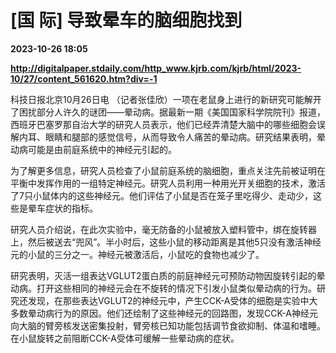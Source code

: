 # [国 际] 导致晕车的脑细胞找到

**2023-10-26 18:05**

**http://digitalpaper.stdaily.com/http_www.kjrb.com/kjrb/html/2023-10/27/content_561620.htm?div=-1**

 科技日报北京10月26日电 （记者张佳欣）一项在老鼠身上进行的新研究可能解开了困扰部分人许久的谜团——晕动病。据最新一期《美国国家科学院院刊》报道，西班牙巴塞罗那自治大学的研究人员表示，他们已经弄清楚大脑中的哪些细胞会误解内耳、眼睛和腿部的感觉信号，从而导致令人痛苦的晕动病。研究结果表明，晕动病可能是由前庭系统中的神经元引起的。

 为了解更多信息，研究人员检查了小鼠前庭系统的脑细胞，重点关注先前被证明在平衡中发挥作用的一组特定神经元。研究人员利用一种用光开关细胞的技术，激活了7只小鼠体内的这些神经元。他们评估了小鼠是否在笼子里吃得少、走动少，这些是晕车症状的指标。

 研究人员介绍说，在此次实验中，毫无防备的小鼠被放入塑料管中，绑在旋转器上，然后被送去“兜风”。半小时后，这些小鼠的移动距离是其他5只没有激活神经元的小鼠的三分之一。神经元被激活后，小鼠吃的食物也减少了。

 研究表明，灭活一组表达VGLUT2蛋白质的前庭神经元可预防动物因旋转引起的晕动病。打开这些相同的神经元会在不旋转的情况下引发小鼠类似晕动病的行为。研究还发现，在那些表达VGLUT2的神经元中，产生CCK-A受体的细胞是实验中大多数晕动病行为的原因。他们还绘制了这些神经元的回路图，发现CCK-A神经元向大脑的臂旁核发送密集投射，臂旁核已知功能包括调节食欲抑制、体温和嗜睡。在小鼠旋转之前阻断CCK-A受体可缓解一些晕动病的症状。
